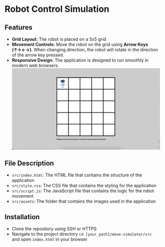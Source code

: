 # Robot Control Simulation

## Features

- **Grid Layout:** The robot is placed on a 5x5 grid
- **Movement Controls:** Move the robot on the grid using **Arrow Keys (↑↓←→)**. When changing direction, the robot will rotate in the direction of the arrow key pressed.
- **Responsive Design:** The application is designed to run smoothly in modern web browsers.
![alt text](demo.png)

## File Description
- `src/index.html`: The HTML file that contains the structure of the application
- `src/style.css`: The CSS file that contains the styling for the application
- `src/script.js`: The JavaScript file that contains the logic for the robot movement
- `src/assets`: The folder that contains the images used in the application

## Installation
- Clone the repository using SSH or HTTPS
- Navigate to the project directory `cd [your_path]/move-simulator/src` and open `index.html` in your browser


